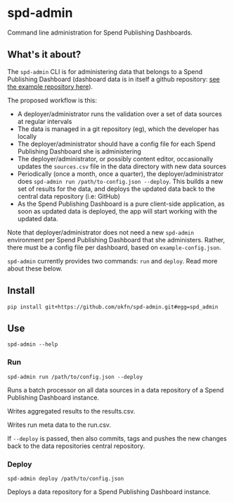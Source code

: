 # spd-admin

Command line administration for Spend Publishing Dashboards.

## What's it about?

The `spd-admin` CLI is for administering data that belongs to a Spend Publishing Dashboard (dashboard data is in itself a github repository: <a href="https://github.com/pwalsh/spd-example">see the example repository here</a>).

The proposed workflow is this:

* A deployer/administrator runs the validation over a set of data sources at regular intervals
* The data is managed in a git repository (eg), which the developer has locally
* The deployer/administrator should have a config file for each Spend Publishing Dashboard she is administering
* The deployer/administrator, or possibly content editor, occasionally updates the `sources.csv` file in the data directory with new data sources
* Periodically (once a month, once a quarter), the deployer/administrator does `spd-admin run /path/to-config.json --deploy`. This builds a new set of results for the data, and deploys the updated data back to the central data repository (i.e: GitHub)
* As the Spend Publishing Dashboard is a pure client-side application, as soon as updated data is deployed, the app will start working with the updated data.

Note that  deployer/administrator does not need a new `spd-admin` environment per Spend Publishing Dashboard that she administers. Rather, there must be a config file per dashboard, based on `example-config.json`.

`spd-admin` currently provides two commands: `run` and `deploy`. Read more about these below.

## Install

```
pip install git+https://github.com/okfn/spd-admin.git#egg=spd_admin
```

## Use

```
spd-admin --help
```

### Run

```
spd-admin run /path/to/config.json --deploy
```

Runs a batch processor on all data sources in a data repository of a Spend Publishing Dashboard instance.

Writes aggregated results to the results.csv.

Writes run meta data to the run.csv.

If `--deploy` is passed, then also commits, tags and pushes the new changes back to the data repositories central repository.

### Deploy

```
spd-admin deploy /path/to/config.json
```

Deploys a data repository for a Spend Publishing Dashboard instance.
